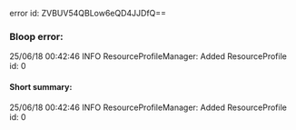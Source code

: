error id: ZVBUV54QBLow6eQD4JJDfQ==
### Bloop error:

25/06/18 00:42:46 INFO ResourceProfileManager: Added ResourceProfile id: 0
#### Short summary: 

25/06/18 00:42:46 INFO ResourceProfileManager: Added ResourceProfile id: 0